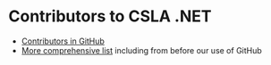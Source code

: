# Contributors to CSLA .NET

* [Contributors in GitHub](https://github.com/MarimerLLC/csla/graphs/contributors)
* [More comprehensive list](https://www.openhub.net/p/cslanet/contributors/summary) including from before our use of GitHub
